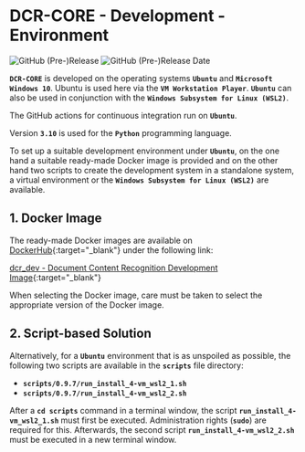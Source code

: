 # DCR-CORE - Development - Environment

![GitHub (Pre-)Release](https://img.shields.io/github/v/release/KonnexionsGmbH/dcr-core?include_prereleases)
![GitHub (Pre-)Release Date](https://img.shields.io/github/release-date-pre/KonnexionsGmbh/dcr-core)

**`DCR-CORE`** is developed on the operating systems **`Ubuntu`** and **`Microsoft Windows 10`**.
Ubuntu is used here via the **`VM Workstation Player`**.
**`Ubuntu`** can also be used in conjunction with the **`Windows Subsystem for Linux (WSL2)`**.

The GitHub actions for continuous integration run on **`Ubuntu`**.

Version **`3.10`** is used for the **`Python`** programming language.

To set up a suitable development environment under **`Ubuntu`**, on the one hand a suitable ready-made Docker image is provided and on the other hand two scripts to create the development system in a standalone system, a virtual environment or the **`Windows Subsystem for Linux (WSL2)`** are available.

## 1. Docker Image

The ready-made Docker images are available on [DockerHub](https://hub.docker.com){:target="_blank"} under the following link:

[dcr_dev - Document Content Recognition Development Image](https://hub.docker.com/repository/docker/konnexionsgmbh/dcr_dev){:target="_blank"}

When selecting the Docker image, care must be taken to select the appropriate version of the Docker image.

## 2. Script-based Solution

Alternatively, for a **`Ubuntu`** environment that is as unspoiled as possible, the following two scripts are available in the **`scripts`** file directory:

- **`scripts/0.9.7/run_install_4-vm_wsl2_1.sh`**
- **`scripts/0.9.7/run_install_4-vm_wsl2_2.sh`**

After a **`cd scripts`** command in a terminal window, the script **`run_install_4-vm_wsl2_1.sh`** must first be executed. 
Administration rights (**`sudo`**) are required for this. 
Afterwards, the second script **`run_install_4-vm_wsl2_2.sh`** must be executed in a new terminal window.

